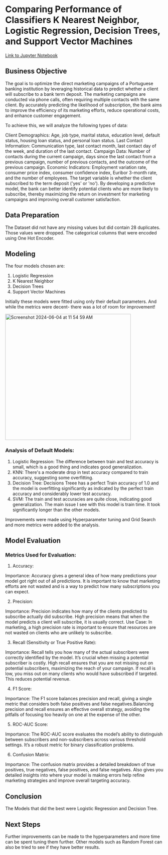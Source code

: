 #  Comparing Performance of Classifiers K Nearest Neighbor, Logistic Regression, Decision Trees, and Support Vector Machines

[Link to Jupyter Notebook](https://github.com/anjana250/comparing_classifiers/blob/main/module_17_starter/prompt_III.ipynb)


## Business Objective


The goal is to optimize the direct marketing campaigns of a Portuguese banking institution by leveraging historical data to predict whether a client will subscribe to a bank term deposit. The marketing campaigns are conducted via phone calls, often requiring multiple contacts with the same client. By accurately predicting the likelihood of subscription, the bank aims to improve the efficiency of its marketing efforts, reduce operational costs, and enhance customer engagement.

To achieve this, we will analyze the following types of data:

Client Demographics: Age, job type, marital status, education level, default status, housing loan status, and personal loan status.
Last Contact Information: Communication type, last contact month, last contact day of the week, and duration of the last contact.
Campaign Data: Number of contacts during the current campaign, days since the last contact from a previous campaign, number of previous contacts, and the outcome of the previous campaign.
Economic Indicators: Employment variation rate, consumer price index, consumer confidence index, Euribor 3-month rate, and the number of employees.
The target variable is whether the client subscribed to the term deposit ('yes' or 'no'). By developing a predictive model, the bank can better identify potential clients who are more likely to subscribe, thereby maximizing the return on investment for marketing campaigns and improving overall customer satisfaction.

## Data Preparation

The Dataset did not have any missing values but did contain 28 duplicates. Those values were dropped. The categorical columns that were encoded using One Hot Encoder.

## Modeling
The four models chosen are:
1. Logistic Regression
2. K Nearest Neighbor
3. Decision Trees
4. Support Vector Machines

Initially these models were fitted using only their default parameters. And while the metrics were decent- there was a lot of room for improvement!

<img width="400" alt="Screenshot 2024-06-04 at 11 54 59 AM" src="https://github.com/anjana250/comparing_classifiers/assets/15185723/2ecdafea-18e5-4a2b-ba21-bd68df03fcef">

### Analysis of Default Models:

1. Logistic Regression: The difference between train and test accuracy is small, which is a good thing and indicates good generalization.
2. KNN: There's a moderate drop in test accuracy compared to train accuracy, suggesting some overfitting.
3. Decision Tree: Decisions Treee has a perfect Train accuracy of 1.0 and the model is overfitting significantly as indicated by the perfect train accuracy and considerably lower test accuracy.
4. SVM: The train and test accuracies are quite close, indicating good generalization. The main issue I see with this model is train time. It took significantly longer than the other models.

Improvements were made using Hyperparameter tuning and Grid Search and more metrics were added to the analysis.



## Model Evaluation

### Metrics Used for Evaluation:
1. Accuracy:

Importance: Accuracy gives a general idea of how many predictions your model got right out of all predictions. It is important to know that marketing efforts are not wasted and is a way to predict how many subscriptions you can expect.

2. Precision:

Importance: Precision indicates how many of the clients predicted to subscribe actually did subscribe. High precision means that when the model predicts a client will subscribe, it is usually correct.
Use Case: In marketing, a high precision rate is important to ensure that resources are not wasted on clients who are unlikely to subscribe.

3. Recall (Sensitivity or True Positive Rate):

Importance: Recall tells you how many of the actual subscribers were correctly identified by the model. It’s crucial when missing a potential subscriber is costly.
High recall ensures that you are not missing out on potential subscribers, maximizing the reach of your campaign. If recall is low, you miss out on many clients who would have subscribed if targeted. This reduces potential revenue.

4. F1 Score:

Importance: The F1 score balances precision and recall, giving a single metric that considers both false positives and false negatives.Balancing precision and recall ensures an effective overall strategy, avoiding the pitfalls of focusing too heavily on one at the expense of the other.


5. ROC-AUC Score:

Importance: The ROC-AUC score evaluates the model’s ability to distinguish between subscribers and non-subscribers across various threshold settings. It’s a robust metric for binary classification problems.


6. Confusion Matrix:

Importance: The confusion matrix provides a detailed breakdown of true positives, true negatives, false positives, and false negatives.  Also gives you detailed insights into where your model is making errors help refine marketing strategies and improve overall targeting accuracy.


### 
## Conclusion 
The Models that did the best were Logistic Regression and Decision Tree.
## Next Steps

Further improvements can be made to the hyperparameters and more time can be spent tuning them further. Other models such as Random Forest can also be tried to see if they have better results.
